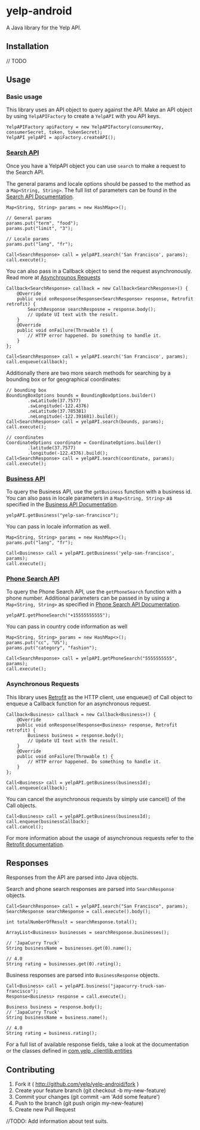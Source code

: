 # yelp-android
A Java library for the Yelp API. 

## Installation
// TODO

## Usage

### Basic usage
This library uses an API object to query against the API. Make an API object by using `YelpAPIFactory` to create a
`YelpAPI` with you API keys.
```
YelpAPIFactory apiFactory = new YelpAPIFactory(consumerKey, consumerSecret, token, tokenSecret);
YelpAPI yelpAPI = apiFactory.createAPI();
```

### [Search API](http://www.yelp.com/developers/documentation/v2/search_api)
Once you have a YelpAPI object you can use `search` to make a request to the Search API.

The general params and locale options should be passed to the method as a `Map<String, String>`. The full list of 
parameters can be found in the [Search API Documentation](https://www.yelp.com/developers/documentation/v2/search_api).
```
Map<String, String> params = new HashMap<>();

// General params
params.put("term", "food");
params.put("limit", "3");

// Locale params
params.put("lang", "fr");

Call<SearchResponse> call = yelpAPI.search('San Francisco', params);
call.execute();
```

You can also pass in a Callback object to send the request asynchronously. Read more at [Asynchrounos Requests](#asynchronous-requests)
```
Callback<SearchResponse> callback = new Callback<SearchResponse>() {
    @Override
    public void onResponse(Response<SearchResponse> response, Retrofit retrofit) {
        SearchResponse searchResposne = response.body();
        // Update UI text with the result.
    }
    @Override
    public void onFailure(Throwable t) {
        // HTTP error happened. Do something to handle it.
    }
};

Call<SearchResponse> call = yelpAPI.search('San Francisco', params);
call.enqueue(callback);
```

Additionally there are two more search methods for searching by a bounding box or for geographical coordinates:
```
// bounding box
BoundingBoxOptions bounds = BoundingBoxOptions.builder()
        .swLatitude(37.7577)
        .swLongitude(-122.4376)
        .neLatitude(37.785381)
        .neLongitude(-122.391681).build();
Call<SearchResponse> call = yelpAPI.search(bounds, params);
call.execute();

// coordinates
CoordinateOptions coordinate = CoordinateOptions.builder()
        .latitude(37.7577)
        .longitude(-122.4376).build();
Call<SearchResponse> call = yelpAPI.search(coordinate, params);
call.execute();
```

### [Business API](http://www.yelp.com/developers/documentation/v2/business)
To query the Business API, use the `getBusiness` function with a business id. You can also pass in locale parameters 
in a `Map<String, String>` as specified in the [Business API Documentation](http://www.yelp.com/developers/documentation/v2/business).
```
yelpAPI.getBusiness("yelp-san-francisco");
```
You can pass in locale information as well.
```
Map<String, String> params = new HashMap<>();
params.put("lang", "fr");

Call<Business> call = yelpAPI.getBusiness('yelp-san-francisco', params);
call.execute();
```

### [Phone Search API](http://www.yelp.com/developers/documentation/v2/phone_search)
To query the Phone Search API, use the `getPhoneSearch` function with a phone number. Additional parameters can be
passed in by using a `Map<String, String>` as specified in [Phone Search API Documentation](https://www.yelp.com/developers/documentation/v2/phone_search).
```
yelpAPI.getPhoneSearch("+15555555555");
```
You can pass in country code information as well
```
Map<String, String> params = new HashMap<>();
params.put("cc", "US");
params.put("category", "fashion");

Call<SearchResponse> call = yelpAPI.getPhoneSearch("5555555555", params);
call.execute();
```

### Asynchronous Requests
This library uses [Retrofit](http://square.github.io/retrofit/) as the HTTP client, use enqueue() of Call object to 
enqueue a Callback function for an asynchronous request.
```
Callback<Business> callback = new Callback<Business>() {
    @Override
    public void onResponse(Response<Business> response, Retrofit retrofit) {
        Business business = response.body();
        // Update UI text with the result.
    }
    @Override
    public void onFailure(Throwable t) {
        // HTTP error happened. Do something to handle it.
    }
};

Call<Business> call = yelpAPI.getBusiness(businessId);
call.enqueue(callback);
```

You can cancel the asynchronous requests by simply use cancel() of the Call objects.
```
Call<Business> call = yelpAPI.getBusiness(businessId);
call.enqueue(businessCallback);
call.cancel();
```

For more information about the usage of asynchronous requests refer to the [Retrofit documentation](http://square.github.io/retrofit/).

## Responses
Responses from the API are parsed into Java objects.

Search and phone search responses are parsed into `SearchResponse` objects.
```
Call<SearchResponse> call = yelpAPI.search("San Francisco", params);
SearchResponse searchResponse = call.execute().body();

int totalNumberOfResult = searchResponse.total();

ArrayList<Business> businesses = searchResponse.businesses();

// 'JapaCurry Truck'
String businessName = businesses.get(0).name();

// 4.0
String rating = businesses.get(0).rating();
```

Business responses are parsed into `BusinessResponse` objects.
```
Call<Business> call = yelpAPI.business("japacurry-truck-san-francisco");
Response<Business> response = call.execute();

Business business = response.body();
// 'JapaCurry Truck'
String businessName = business.name();

// 4.0
String rating = business.rating();
```

For a full list of available response fields, take a look at the documentation or the classes defined in [com.yelp
.clientlib.entities](https://github.com/Yelp/yelp-android/tree/add_readme/src/main/java/com/yelp/clientlib/entities)

## Contributing
1. Fork it ( http://github.com/yelp/yelp-android/fork )
2. Create your feature branch (git checkout -b my-new-feature)
3. Commit your changes (git commit -am 'Add some feature')
4. Push to the branch (git push origin my-new-feature)
5. Create new Pull Request

//TODO: Add information about test suits.